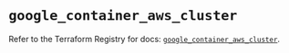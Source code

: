 # `google_container_aws_cluster`

Refer to the Terraform Registry for docs: [`google_container_aws_cluster`](https://registry.terraform.io/providers/hashicorp/google/5.16.0/docs/resources/container_aws_cluster).
